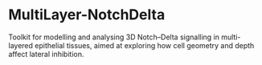 # MultiLayer-NotchDelta
Toolkit for modelling and analysing 3D Notch–Delta signalling in multi-layered epithelial tissues, aimed at exploring how cell geometry and depth affect lateral inhibition.
